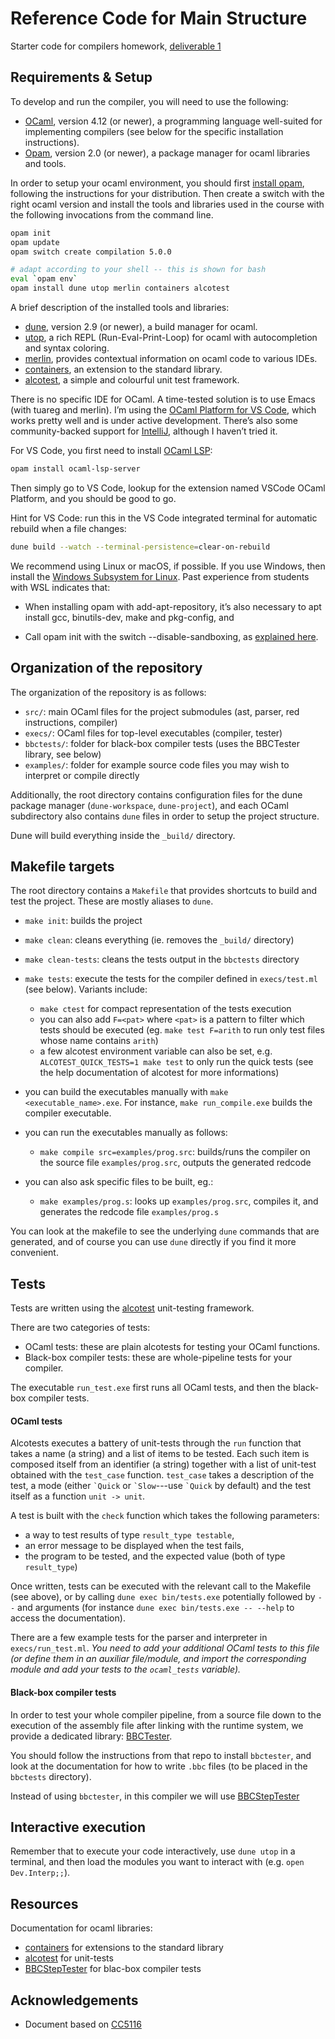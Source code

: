 # Reference Code for Main Structure

Starter code for compilers homework, [deliverable 1](https://users.dcc.uchile.cl/~etanter/CC5116/hw_1_enunciado.html)

## Requirements & Setup

To develop and run the compiler, you will need to use the following:

- [OCaml](https://ocaml.org/), version 4.12 (or newer), a programming language well-suited for implementing compilers (see below for the specific installation instructions).
- [Opam](https://opam.ocaml.org/doc/Install.html), version 2.0 (or newer), a package manager for ocaml libraries and tools.

In order to setup your ocaml environment, you should first [install opam](https://opam.ocaml.org/doc/Install.html), following the instructions for your distribution. Then create a switch with the right ocaml version and install the tools and libraries used in the course with the following invocations from the command line. 

```bash
opam init
opam update
opam switch create compilation 5.0.0

# adapt according to your shell -- this is shown for bash
eval `opam env`
opam install dune utop merlin containers alcotest
```

A brief description of the installed tools and libraries:

- [dune](https://dune.build/), version 2.9 (or newer), a build manager for ocaml.
- [utop](https://github.com/ocaml-community/utop), a rich REPL (Run-Eval-Print-Loop) for ocaml with autocompletion and syntax coloring.
- [merlin](https://github.com/ocaml/merlin), provides contextual information on ocaml code to various IDEs.
- [containers](http://c-cube.github.io/ocaml-containers/), an extension to the standard library.
- [alcotest](https://github.com/mirage/alcotest), a simple and colourful unit test framework.

There is no specific IDE for OCaml. A time-tested solution is to use Emacs (with tuareg and merlin). I’m using the [OCaml Platform for VS Code](https://github.com/ocamllabs/vscode-ocaml-platform), which works pretty well and is under active development. There’s also some community-backed support for [IntelliJ](https://plugins.jetbrains.com/plugin/9440-reasonml), although I haven’t tried it.

For VS Code, you first need to install [OCaml LSP](https://github.com/ocaml/ocaml-lsp):

```bash
opam install ocaml-lsp-server
```

Then simply go to VS Code, lookup for the extension named VSCode OCaml Platform, and you should be good to go.

Hint for VS Code: run this in the VS Code integrated terminal for automatic rebuild when a file changes:

```bash
dune build --watch --terminal-persistence=clear-on-rebuild
```

We recommend using Linux or macOS, if possible. If you use Windows, then install the [Windows Subsystem for Linux](https://learn.microsoft.com/en-us/windows/wsl/install). Past experience from students with WSL indicates that:

- When installing opam with add-apt-repository, it’s also necessary to apt install gcc, binutils-dev, make and pkg-config, and

- Call opam init with the switch --disable-sandboxing, as [explained here](https://stackoverflow.com/questions/54987110/installing-ocaml-on-windows-10-using-wsl-ubuntu-problems-with-bwrap-bubblewr).

## Organization of the repository

The organization of the repository is as follows:

- `src/`: main OCaml files for the project submodules (ast, parser, red instructions, compiler)
- `execs/`: OCaml files for top-level executables (compiler, tester)
- `bbctests/`: folder for black-box compiler tests (uses the BBCTester library, see below)
- `examples/`: folder for example source code files you may wish to interpret or compile directly

Additionally, the root directory contains configuration files for the dune package manager (`dune-workspace`, `dune-project`), and each OCaml subdirectory also contains `dune` files in order to setup the project structure.

Dune will build everything inside the `_build/` directory.

## Makefile targets

The root directory contains a `Makefile` that provides shortcuts to build and test the project. These are mostly aliases to `dune`.

- `make init`: builds the project
  
- `make clean`: cleans everything (ie. removes the `_build/` directory)
  
- `make clean-tests`: cleans the tests output in the `bbctests` directory 

- `make tests`: execute the tests for the compiler defined in `execs/test.ml` (see below).
  Variants include: 
  * `make ctest` for compact representation of the tests execution
  * you can also add `F=<pat>` where `<pat>` is a pattern to filter which tests should be executed (eg. `make test F=arith` to run only test files whose name contains `arith`)
  * a few alcotest environment variable can also be set, e.g. `ALCOTEST_QUICK_TESTS=1 make test` to only run the quick tests (see the help documentation of alcotest for more informations)

- you can build the executables manually with `make <executable_name>.exe`. For instance, `make run_compile.exe` builds the compiler executable.

- you can run the executables manually as follows:
  * `make compile src=examples/prog.src`: builds/runs the compiler on the source file `examples/prog.src`, outputs the generated redcode

- you can also ask specific files to be built, eg.:
  * `make examples/prog.s`: looks up `examples/prog.src`, compiles it, and generates the redcode file `examples/prog.s`

You can look at the makefile to see the underlying `dune` commands that are generated, and of course you can use `dune` directly if you find it more convenient.

## Tests

Tests are written using the [alcotest](https://github.com/mirage/alcotest) unit-testing framework. 

There are two categories of tests:
- OCaml tests: these are plain alcotests for testing your OCaml functions. 
- Black-box compiler tests: these are whole-pipeline tests for your compiler.

The executable `run_test.exe` first runs all OCaml tests, and then the black-box compiler tests.

#### OCaml tests

Alcotests executes a battery of unit-tests through the `run` function that takes a name (a string) and a list of items to be tested. 
Each such item is composed itself from an identifier (a string) together with a list of unit-test obtained with the `test_case` function.
`test_case` takes a description of the test, a mode (either ``` `Quick ``` or ``` `Slow ```---use ``` `Quick ``` by default) and the test itself as a function `unit -> unit`.

A test is built with the `check` function which takes the following parameters:
- a way to test results of type `result_type testable`,
- an error message to be displayed when the test fails,
- the program to be tested, and the expected value (both of type `result_type`)

Once written, tests can be executed with the relevant call to the Makefile (see above), or by calling
 `dune exec bin/tests.exe` potentially followed by `--` and arguments (for instance `dune exec bin/tests.exe -- --help` to access the documentation).

There are a few example tests for the parser and interpreter in `execs/run_test.ml`. *You need to add your additional OCaml tests to this file (or define them in an auxiliar file/module, and import the corresponding module and add your tests to the `ocaml_tests` variable).*


#### Black-box compiler tests

In order to test your whole compiler pipeline, from a source file down to the execution of the assembly file after linking with the runtime system, we provide a dedicated library: [BBCTester](https://github.com/pleiad/BBCTester).

You should follow the instructions from that repo to install `bbctester`, and look at the documentation for how to write `.bbc` files (to be placed in the `bbctests` directory).

Instead of using `bbctester`, in this compiler we will use [BBCStepTester](https://github.com/fabaindaiz/BBCStepTester)

## Interactive execution

Remember that to execute your code interactively, use `dune utop` in a terminal, and then load the modules you want to interact with (e.g. `open Dev.Interp;;`).

## Resources

Documentation for ocaml libraries:
- [containers](http://c-cube.github.io/ocaml-containers/last/) for extensions to the standard library
- [alcotest](https://mirage.github.io/alcotest/alcotest/index.html) for unit-tests
- [BBCStepTester](https://github.com/fabaindaiz/BBCStepTester) for blac-box compiler tests

## Acknowledgements

- Document based on [CC5116](https://users.dcc.uchile.cl/~etanter/CC5116/)
